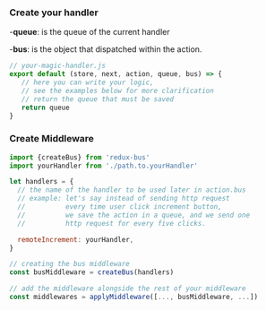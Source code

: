 ### Create your handler
-**queue**: is the queue of the current handler

-**bus**: is the object that dispatched within the action.

```js
// your-magic-handler.js
export default (store, next, action, queue, bus) => {
   // here you can write your logic,
   // see the examples below for more clarification
   // return the queue that must be saved
   return queue
}
```

### Create Middleware
```js
import {createBus} from 'redux-bus'
import yourHandler from './path.to.yourHandler'

let handlers = {
  // the name of the handler to be used later in action.bus
  // example: let's say instead of sending http request
  //          every time user click increment button,
  //          we save the action in a queue, and we send one
  //          http request for every five clicks.

  remoteIncrement: yourHandler,
}

// creating the bus middleware
const busMiddleware = createBus(handlers)

// add the middleware alongside the rest of your middleware
const middlewares = applyMiddleware([..., busMiddleware, ...])
```

